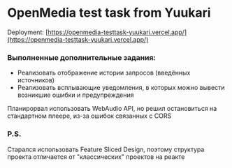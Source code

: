 # OpenMedia test task from Yuukari

Deployment: [https://openmedia-testtask-yuukari.vercel.app/](https://openmedia-testtask-yuukari.vercel.app/)

### Выполненные дополнительные задания:

- Реализовать отображение истории запросов (введённых источников)
- Реализовать всплывающие уведомления, в которых можно вывести возникшие ошибки и предупреждения

Планирорвал использовать WebAudio API, но решил остановиться на стандартном плеере, из-за ошибок связанных с CORS

### P.S.

Старался использовать Feature Sliced Design, поэтому структура проекта отличается от "классических" проектов на реакте